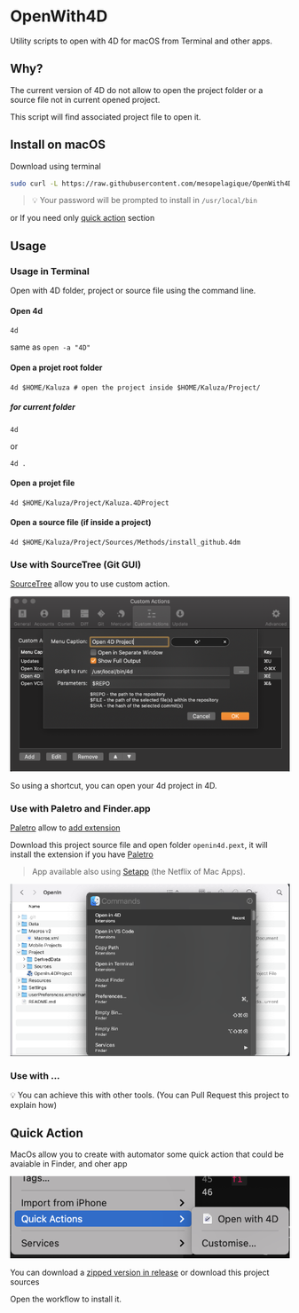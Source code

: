 # OpenWith4D

Utility scripts to open with 4D for macOS from Terminal and other apps.

## Why?

The current version of 4D do not allow to open the project folder or a source file not in current opened project.

This script will find associated project file to open it.

## Install on macOS

Download using terminal

```bash
sudo curl -L https://raw.githubusercontent.com/mesopelagique/OpenWith4D/master/macos/4d -o /usr/local/bin/4d && chmod +x /usr/local/bin/4d
```

> 💡 Your password will be prompted to install in `/usr/local/bin`

or If you need only [quick action](#quick-action) section

## Usage

### Usage in Terminal

Open with 4D folder, project or source file using the command line.

#### Open 4d

```
4d 
```

same as `open -a "4D"`

#### Open a projet root folder

```
4d $HOME/Kaluza # open the project inside $HOME/Kaluza/Project/
```

##### for current folder

```
4d
```

or

```
4d .
```

#### Open a projet file

```
4d $HOME/Kaluza/Project/Kaluza.4DProject 
```

#### Open a source file (if inside a project)

```
4d $HOME/Kaluza/Project/Sources/Methods/install_github.4dm
```

### Use with SourceTree (Git GUI)

[SourceTree](https://www.sourcetreeapp.com/) allow you to use custom action. 

![SourceTreeAction](assets/sourcetree-action.png)

So using a shortcut, you can open your 4d project in 4D.

### Use with Paletro and Finder.app

[Paletro](https://appmakes.io/paletro) allow to [add extension](https://appmakes.io/paletro/docs/#/Build-Extension)

Download this project source file and open folder `openin4d.pext`, it will install the extension if you have [Paletro](https://appmakes.io/paletro) 

> App available also using [Setapp](https://go.setapp.com/invite/neko4) (the Netflix of Mac Apps).

![PaletroExt](assets/paletro-extension.png)

### Use with ...

💡 You can achieve this with other tools. (You can Pull Request this project to explain how)


## Quick Action

MacOs allow you to create with automator some quick action that could be avaiable in Finder, and oher app

![quickaction](assets/quickaction.png)

You can download a [zipped version in release](https://github.com/mesopelagique/OpenWith4D/releases/download/0.0.1/Open.with.4D.workflow.zip) or download this project sources

Open the workflow to install it.
